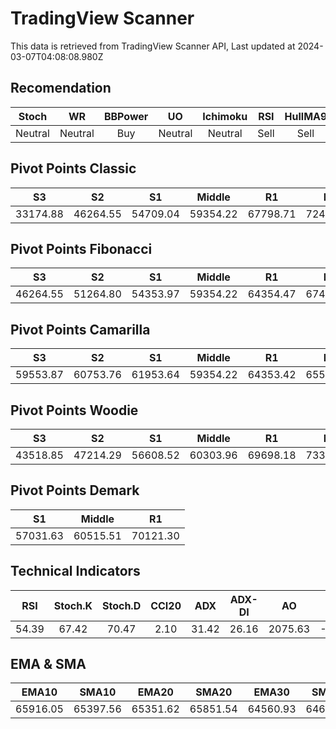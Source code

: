# TradingView Scanner
This data is retrieved from TradingView Scanner API, Last updated at 2024-03-07T04:08:08.980Z

## Recomendation
| Stoch | WR | BBPower | UO | Ichimoku | RSI | HullMA9 |
| :---: | :---: | :---: | :---: | :---: | :---: | :---: |
| Neutral | Neutral | Buy | Neutral | Neutral | Sell | Sell |

## Pivot Points Classic
| S3 | S2 | S1 | Middle | R1 | R2 | R3 |
| :---: | :---: | :---: | :---: | :---: | :---: | :---: |
| 33174.88 | 46264.55 | 54709.04 | 59354.22 | 67798.71 | 72443.89 | 85533.56 |

## Pivot Points Fibonacci
| S3 | S2 | S1 | Middle | R1 | R2 | R3 |
| :---: | :---: | :---: | :---: | :---: | :---: | :---: |
| 46264.55 | 51264.80 | 54353.97 | 59354.22 | 64354.47 | 67443.64 | 72443.89 |

## Pivot Points Camarilla
| S3 | S2 | S1 | Middle | R1 | R2 | R3 |
| :---: | :---: | :---: | :---: | :---: | :---: | :---: |
| 59553.87 | 60753.76 | 61953.64 | 59354.22 | 64353.42 | 65553.30 | 66753.19 |

## Pivot Points Woodie
| S3 | S2 | S1 | Middle | R1 | R2 | R3 |
| :---: | :---: | :---: | :---: | :---: | :---: | :---: |
| 43518.85 | 47214.29 | 56608.52 | 60303.96 | 69698.18 | 73393.63 | 82787.86 |

## Pivot Points Demark
| S1 | Middle | R1 |
| :---: | :---: | :---: |
| 57031.63 | 60515.51 | 70121.30 |

## Technical Indicators
| RSI | Stoch.K | Stoch.D | CCI20 | ADX | ADX-DI | AO | Mom | MACD | MACD | W.R | HullMA9 |
| :---: | :---: | :---: | :---: | :---: | :---: | :---: | :---: | :---: | :---: | :---: | :---: |
| 54.39 | 67.42 | 70.47 | 2.10 | 31.42 | 26.16 | 2075.63 | -1033.60 | 937.37 | 1113.14 | -33.82 | 66260.39 |

## EMA & SMA
| EMA10 | SMA10 | EMA20 | SMA20 | EMA30 | SMA30 | EMA50 | SMA50 | EMA100 | SMA100 | EMA200 | SMA200 |
| :---: | :---: | :---: | :---: | :---: | :---: | :---: | :---: | :---: | :---: | :---: | :---: |
| 65916.05 | 65397.56 | 65351.62 | 65851.54 | 64560.93 | 64618.02 | 62823.00 | 63302.16 | 59181.25 | 57769.08 | 54578.15 | 52718.21 |